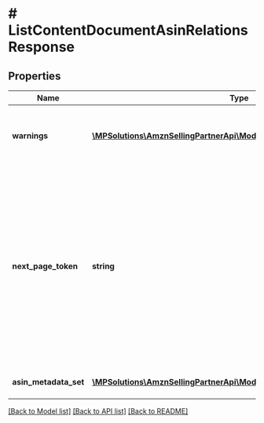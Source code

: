 # # ListContentDocumentAsinRelationsResponse

## Properties

Name | Type | Description | Notes
------------ | ------------- | ------------- | -------------
**warnings** | [**\MPSolutions\AmznSellingPartnerApi\Models\AplusContent\Error[]**](Error.md) | A set of messages to the user, such as warnings or comments. | [optional]
**next_page_token** | **string** | A page token that is returned when the results of the call exceed the page size. To get another page of results, call the operation again, passing in this value with the pageToken parameter. | [optional]
**asin_metadata_set** | [**\MPSolutions\AmznSellingPartnerApi\Models\AplusContent\AsinMetadata[]**](AsinMetadata.md) | The set of ASIN metadata. |

[[Back to Model list]](../../README.md#models) [[Back to API list]](../../README.md#endpoints) [[Back to README]](../../README.md)
